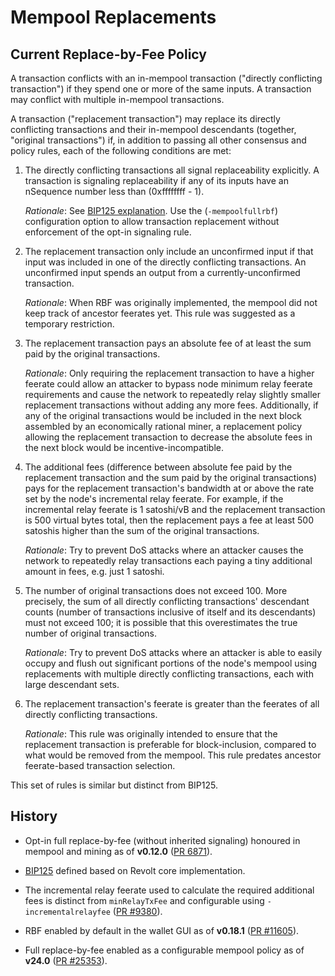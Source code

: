 # Mempool Replacements

## Current Replace-by-Fee Policy

A transaction conflicts with an in-mempool transaction ("directly conflicting transaction") if they
spend one or more of the same inputs. A transaction may conflict with multiple in-mempool
transactions.

A transaction ("replacement transaction") may replace its directly conflicting transactions and
their in-mempool descendants (together, "original transactions") if, in addition to passing all
other consensus and policy rules, each of the following conditions are met:

1. The directly conflicting transactions all signal replaceability explicitly. A transaction is
   signaling replaceability if any of its inputs have an nSequence number less than (0xffffffff - 1).

   *Rationale*: See [BIP125
   explanation](https://github.com/bitcoin/bips/blob/master/bip-0125.mediawiki#motivation).
   Use the (`-mempoolfullrbf`) configuration option to allow transaction replacement without enforcement of the
   opt-in signaling rule.

2. The replacement transaction only include an unconfirmed input if that input was included in
   one of the directly conflicting transactions. An unconfirmed input spends an output from a
   currently-unconfirmed transaction.

   *Rationale*: When RBF was originally implemented, the mempool did not keep track of
   ancestor feerates yet. This rule was suggested as a temporary restriction.

3. The replacement transaction pays an absolute fee of at least the sum paid by the original
   transactions.

   *Rationale*: Only requiring the replacement transaction to have a higher feerate could allow an
   attacker to bypass node minimum relay feerate requirements and cause the network to repeatedly
   relay slightly smaller replacement transactions without adding any more fees. Additionally, if
   any of the original transactions would be included in the next block assembled by an economically
   rational miner, a replacement policy allowing the replacement transaction to decrease the absolute
   fees in the next block would be incentive-incompatible.

4. The additional fees (difference between absolute fee paid by the replacement transaction and the
   sum paid by the original transactions) pays for the replacement transaction's bandwidth at or
   above the rate set by the node's incremental relay feerate. For example, if the incremental relay
   feerate is 1 satoshi/vB and the replacement transaction is 500 virtual bytes total, then the
   replacement pays a fee at least 500 satoshis higher than the sum of the original transactions.

   *Rationale*: Try to prevent DoS attacks where an attacker causes the network to repeatedly relay
   transactions each paying a tiny additional amount in fees, e.g. just 1 satoshi.

5. The number of original transactions does not exceed 100. More precisely, the sum of all
   directly conflicting transactions' descendant counts (number of transactions inclusive of itself
   and its descendants) must not exceed 100; it is possible that this overestimates the true number
   of original transactions.

   *Rationale*: Try to prevent DoS attacks where an attacker is able to easily occupy and flush out
   significant portions of the node's mempool using replacements with multiple directly conflicting
   transactions, each with large descendant sets.

6. The replacement transaction's feerate is greater than the feerates of all directly conflicting
   transactions.

   *Rationale*: This rule was originally intended to ensure that the replacement transaction is
   preferable for block-inclusion, compared to what would be removed from the mempool. This rule
   predates ancestor feerate-based transaction selection.

This set of rules is similar but distinct from BIP125.

## History

* Opt-in full replace-by-fee (without inherited signaling) honoured in mempool and mining as of
  **v0.12.0** ([PR 6871](https://github.com/bitcoin/bitcoin/pull/6871)).

* [BIP125](https://github.com/bitcoin/bips/blob/master/bip-0125.mediawiki) defined based on
  Revolt core implementation.

* The incremental relay feerate used to calculate the required additional fees is distinct from
  `minRelayTxFee` and configurable using `-incrementalrelayfee`
  ([PR #9380](https://github.com/bitcoin/bitcoin/pull/9380)).

* RBF enabled by default in the wallet GUI as of **v0.18.1** ([PR
  #11605](https://github.com/bitcoin/bitcoin/pull/11605)).

* Full replace-by-fee enabled as a configurable mempool policy as of **v24.0** ([PR
  #25353](https://github.com/bitcoin/bitcoin/pull/25353)).
